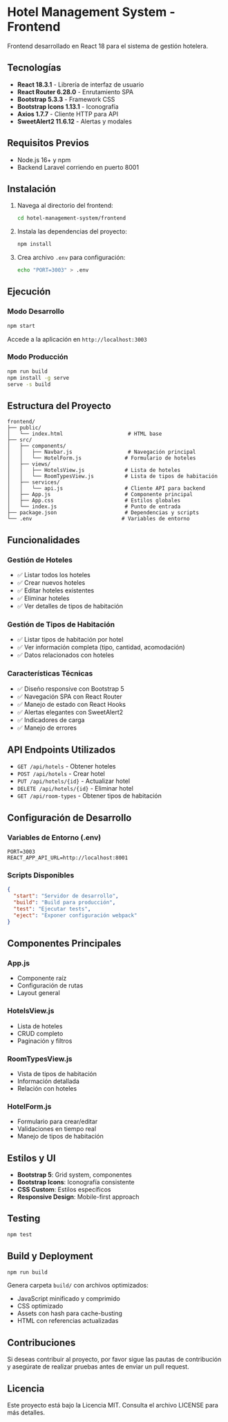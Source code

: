 # Hotel Management System - Frontend

Frontend desarrollado en React 18 para el sistema de gestión hotelera.

## Tecnologías

- **React 18.3.1** - Librería de interfaz de usuario
- **React Router 6.28.0** - Enrutamiento SPA
- **Bootstrap 5.3.3** - Framework CSS
- **Bootstrap Icons 1.13.1** - Iconografía
- **Axios 1.7.7** - Cliente HTTP para API
- **SweetAlert2 11.6.12** - Alertas y modales

## Requisitos Previos

- Node.js 16+ y npm
- Backend Laravel corriendo en puerto 8001

## Instalación

1. Navega al directorio del frontend:
   ```bash
   cd hotel-management-system/frontend
   ```

2. Instala las dependencias del proyecto:
   ```bash
   npm install
   ```

3. Crea archivo `.env` para configuración:
   ```bash
   echo "PORT=3003" > .env
   ```

## Ejecución

### Modo Desarrollo
```bash
npm start
```
Accede a la aplicación en `http://localhost:3003`

### Modo Producción
```bash
npm run build
npm install -g serve
serve -s build
```

## Estructura del Proyecto

```
frontend/
├── public/
│   └── index.html                     # HTML base
├── src/
│   ├── components/
│   │   ├── Navbar.js                  # Navegación principal
│   │   └── HotelForm.js              # Formulario de hoteles
│   ├── views/
│   │   ├── HotelsView.js             # Lista de hoteles
│   │   └── RoomTypesView.js          # Lista de tipos de habitación
│   ├── services/
│   │   └── api.js                    # Cliente API para backend
│   ├── App.js                        # Componente principal
│   ├── App.css                       # Estilos globales
│   └── index.js                      # Punto de entrada
├── package.json                      # Dependencias y scripts
└── .env                             # Variables de entorno
```

## Funcionalidades

### Gestión de Hoteles
- ✅ Listar todos los hoteles
- ✅ Crear nuevos hoteles
- ✅ Editar hoteles existentes
- ✅ Eliminar hoteles
- ✅ Ver detalles de tipos de habitación

### Gestión de Tipos de Habitación
- ✅ Listar tipos de habitación por hotel
- ✅ Ver información completa (tipo, cantidad, acomodación)
- ✅ Datos relacionados con hoteles

### Características Técnicas
- ✅ Diseño responsive con Bootstrap 5
- ✅ Navegación SPA con React Router
- ✅ Manejo de estado con React Hooks
- ✅ Alertas elegantes con SweetAlert2
- ✅ Indicadores de carga
- ✅ Manejo de errores

## API Endpoints Utilizados

- `GET /api/hotels` - Obtener hoteles
- `POST /api/hotels` - Crear hotel
- `PUT /api/hotels/{id}` - Actualizar hotel
- `DELETE /api/hotels/{id}` - Eliminar hotel
- `GET /api/room-types` - Obtener tipos de habitación

## Configuración de Desarrollo

### Variables de Entorno (.env)
```env
PORT=3003
REACT_APP_API_URL=http://localhost:8001
```

### Scripts Disponibles
```json
{
  "start": "Servidor de desarrollo",
  "build": "Build para producción", 
  "test": "Ejecutar tests",
  "eject": "Exponer configuración webpack"
}
```

## Componentes Principales

### App.js
- Componente raíz
- Configuración de rutas
- Layout general

### HotelsView.js  
- Lista de hoteles
- CRUD completo
- Paginación y filtros

### RoomTypesView.js
- Vista de tipos de habitación
- Información detallada
- Relación con hoteles

### HotelForm.js
- Formulario para crear/editar
- Validaciones en tiempo real
- Manejo de tipos de habitación

## Estilos y UI

- **Bootstrap 5**: Grid system, componentes
- **Bootstrap Icons**: Iconografía consistente
- **CSS Custom**: Estilos específicos
- **Responsive Design**: Mobile-first approach

## Testing

```bash
npm test
```

## Build y Deployment

```bash
npm run build
```

Genera carpeta `build/` con archivos optimizados:
- JavaScript minificado y comprimido
- CSS optimizado  
- Assets con hash para cache-busting
- HTML con referencias actualizadas

## Contribuciones

Si deseas contribuir al proyecto, por favor sigue las pautas de contribución y asegúrate de realizar pruebas antes de enviar un pull request.

## Licencia

Este proyecto está bajo la Licencia MIT. Consulta el archivo LICENSE para más detalles.